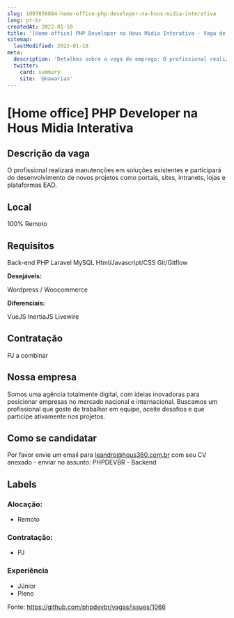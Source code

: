 ```yaml
---
slug: 1097856884-home-office-php-developer-na-hous-midia-interativa
lang: pt-br
createdAt: 2022-01-10
title: '[Home office] PHP Developer na Hous Midia Interativa - Vaga de Emprego'
sitemap:
  lastModified: 2022-01-10
meta:
  description: 'Detalhes sobre a vaga de emprego: O profissional realizará manutenções em soluções existentes e participará do desenvolvimento de novos projetos como portais, sites, intranets, lojas e plataformas EAD.'
  twitter:
    card: summary
    site: '@nawarian'
---
```


# [Home office] PHP Developer na Hous Midia Interativa

<!--
==================================================
POR FAVOR, SÓ POSTE SE A VAGA FOR PARA DESENVOLVEDOR(A) PHP!

Não faça distinção de gênero no titulo da vaga.

Use: "PHP Developer" ao invés de "Desenvolvedor PHP" \o/

Exemplo: `[São Paulo/SP] PHP Developer na Nome da Empresa`

Evite fugir do padrão, isso só dá trabalho aos administradores,
pois os títulos são padronizados.
==================================================
-->

## Descrição da vaga

O profissional realizará manutenções em soluções existentes e participará do desenvolvimento de novos projetos como portais, sites, intranets, lojas e plataformas EAD.

## Local

100% Remoto

## Requisitos

Back-end PHP
Laravel
MySQL
Html/Javascript/CSS
Git/Gitflow

**Desejáveis:**

Wordpress / Woocommerce

**Diferenciais:**

VueJS
InertiaJS
Livewire

## Contratação

PJ a combinar

## Nossa empresa

Somos uma agência totalmente digital, com ideias inovadoras para posicionar empresas no mercado nacional e internacional.
Buscamos um profissional que goste de trabalhar em equipe, aceite desafios e que participe ativamente nos projetos.

## Como se candidatar

Por favor envie um email para leandro@hous360.com.br com seu CV anexado - enviar no assunto: PHPDEVBR - Backend

## Labels

<!-- Escolha abaixo, apague as que não fizerem sentido: -->
### Alocação:
- Remoto

### Contratação:
- PJ

### Experiência
- Júnior
- Pleno

Fonte: https://github.com/phpdevbr/vagas/issues/1066